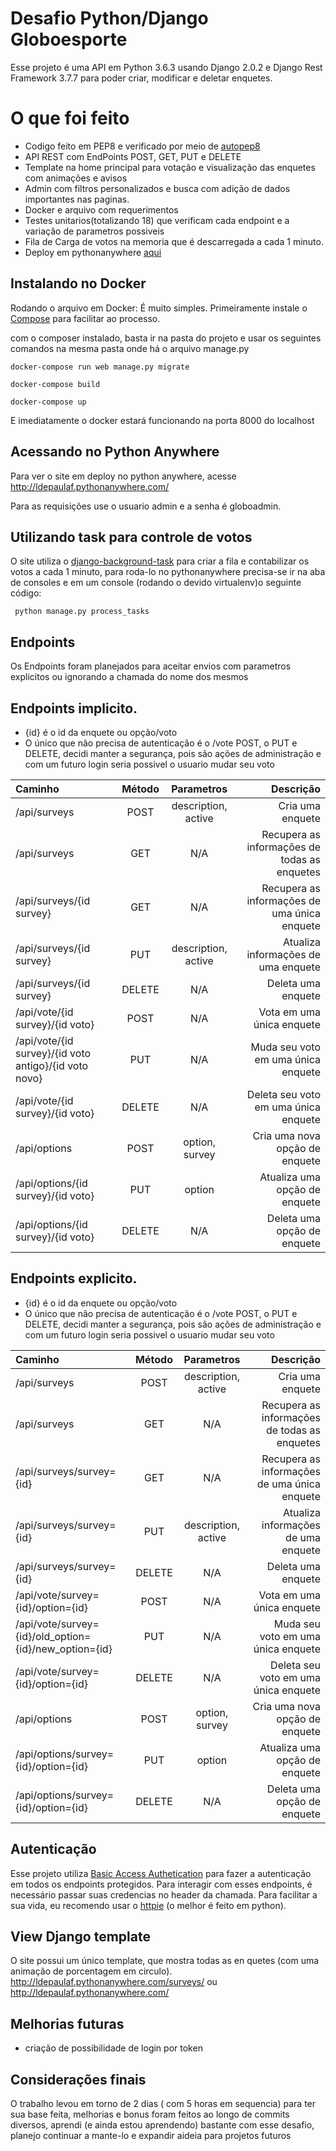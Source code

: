 # Desafio Python/Django Globoesporte

Esse projeto é uma API em Python 3.6.3 usando Django 2.0.2 e Django Rest Framework 3.7.7 para poder criar, modificar e deletar enquetes. 

# O que foi feito

* Codigo feito em PEP8 e verificado por meio de [autopep8](https://pypi.python.org/pypi/autopep8) 
* API REST com EndPoints POST, GET, PUT e DELETE
* Template na home principal para votação e visualização das enquetes com animações e avisos
* Admin com filtros personalizados e busca  com adição de dados importantes nas paginas. 
* Docker e arquivo com requerimentos
* Testes unitarios(totalizando 18) que verificam cada endpoint e a variação de parametros possiveis
* Fila de Carga de votos na memoria que é descarregada a cada 1 minuto.
* Deploy em pythonanywhere [aqui](http://ldepaulaf.pythonanywhere.com/)


## Instalando no Docker

Rodando o arquivo em Docker:
É muito simples. Primeiramente instale o [Compose](https://docs.docker.com/compose/install/#install-compose) para facilitar ao processo. 

com o composer instalado, basta ir na pasta do projeto e usar os seguintes comandos na mesma pasta onde há o arquivo manage.py
```
docker-compose run web manage.py migrate

docker-compose build

docker-compose up
```
E imediatamente o docker estará funcionando na porta 8000 do localhost


## Acessando no Python Anywhere

Para ver o site em deploy no python anywhere, acesse http://ldepaulaf.pythonanywhere.com/

Para as requisições use o usuario admin e a senha é globoadmin.

## Utilizando task para controle de votos

O site utiliza o [django-background-task](http://django-background-tasks.readthedocs.io/en/latest/) para criar a fila e contabilizar os votos a cada 1 minuto, para roda-lo no pythonanywhere precisa-se ir na aba de consoles e em um console (rodando o devido virtualenv)o seguinte código:
```
 python manage.py process_tasks
 ```

## Endpoints 
Os Endpoints foram planejados para aceitar envios com parametros explicitos ou ignorando a chamada do nome dos mesmos

## Endpoints implicito.

* {id} é o id da enquete ou opção/voto 
* O único que não precisa de autenticação é o /vote POST, o PUT e DELETE, decidi manter a segurança, pois são ações de administração e com um futuro login seria possivel o usuario mudar seu voto

| Caminho       | Método | Parametros | Descrição
| :---          |  :---: |       :---:      | ---: |
| /api/surveys       | POST   |      description, active       | Cria uma enquete |
| /api/surveys       | GET    | N/A              | Recupera as informações de todas as enquetes |
| /api/surveys/{id survey}    | GET    | N/A              | Recupera as informações de uma única enquete|
| /api/surveys/{id survey}   | PUT    | description, active              | Atualiza informações de uma enquete|
| /api/surveys/{id survey}    | DELETE | N/A              | Deleta uma enquete|
| /api/vote/{id survey}/{id voto}          | POST   | N/A              | Vota em uma única enquete|
| /api/vote/{id survey}/{id voto antigo}/{id voto novo}        | PUT   | N/A              | Muda seu voto em uma única enquete|
| /api/vote/{id survey}/{id voto}        | DELETE   | N/A              | Deleta seu voto em uma única enquete|
| /api/options      | POST   |  option, survey              | Cria uma nova opção de enquete|
| /api/options/{id survey}/{id voto}     | PUT    | option              | Atualiza uma opção de enquete|
| /api/options/{id survey}/{id voto}     | DELETE | N/A              | Deleta uma opção de enquete|

## Endpoints explicito.

* {id} é o id da enquete ou opção/voto 
* O único que não precisa de autenticação é o /vote POST, o PUT e DELETE, decidi manter a segurança, pois são ações de administração e com um futuro login seria possivel o usuario mudar seu voto

| Caminho       | Método | Parametros | Descrição
| :---          |  :---: |       :---:      | ---: |
| /api/surveys       | POST   |      description, active       | Cria uma enquete |
| /api/surveys       | GET    | N/A              | Recupera as informações de todas as enquetes |
| /api/surveys/survey={id}    | GET    | N/A              | Recupera as informações de uma única enquete|
| /api/surveys/survey={id}   | PUT    | description, active              | Atualiza informações de uma enquete|
| /api/surveys/survey={id}   | DELETE | N/A              | Deleta uma enquete|
| /api/vote/survey={id}/option={id}          | POST   | N/A              | Vota em uma única enquete|
| /api/vote/survey={id}/old_option={id}/new_option={id}        | PUT   | N/A              | Muda seu voto em uma única enquete|
| /api/vote/survey={id}/option={id}          | DELETE   | N/A              | Deleta seu voto em uma única enquete|
| /api/options      | POST   |  option, survey              | Cria uma nova opção de enquete|
| /api/options/survey={id}/option={id}    | PUT    | option              | Atualiza uma opção de enquete|
| /api/options/survey={id}/option={id}    | DELETE | N/A              | Deleta uma opção de enquete|



## Autenticação
Esse projeto utiliza [Basic Access Authetication](https://en.wikipedia.org/wiki/Basic_access_authentication) para fazer a autenticação em todos os endpoints protegidos. Para interagir com esses endpoints, é necessário passar suas credencias no header da chamada. Para facilitar a sua vida, eu recomendo usar o [httpie](https://httpie.org/) (o melhor é feito em python).

## View Django template

O site possui um único template, que mostra todas as en quetes (com uma animação de porcentagem em circulo).  http://ldepaulaf.pythonanywhere.com/surveys/ ou http://ldepaulaf.pythonanywhere.com/ 

## Melhorias futuras

* criação de possibilidade de login por token

## Considerações finais

O trabalho levou em torno de 2 dias ( com 5 horas em sequencia) para ter sua base feita, melhorias e bonus foram feitos ao longo de commits diversos, aprendi (e ainda estou aprendendo) bastante com esse desafio, planejo continuar a mante-lo e expandir aideia para projetos futuros
